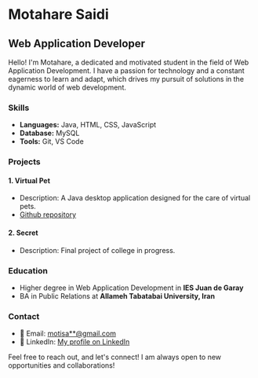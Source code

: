 # Motahare Saidi

## Web Application Developer

Hello! I'm Motahare, a dedicated and motivated student in the field of Web
Application Development. I have a passion for technology and a constant eagerness
to learn and adapt, which drives my pursuit of solutions in the dynamic world
of web development.

### Skills

- **Languages:** Java, HTML, CSS, JavaScript
- **Database:** MySQL
- **Tools:** Git, VS Code

### Projects

#### 1. Virtual Pet

- Description: A Java desktop application designed for the care of virtual pets.
- [Github repository](https://github.com/motisaa/VirtualPet_FinalJavaProject)

#### 2. Secret

- Description: Final project of college in progress.

### Education

- Higher degree in Web Application Development in **IES Juan de Garay**
- BA in Public Relations at **Allameh Tabatabai University, Iran**

### Contact

- 📧 Email: <motisa**@gmail.com>
- 🔗 LinkedIn: [My profile on LinkedIn](https://www.linkedin.com/in/motahare-saidi/)

Feel free to reach out, and let's connect! I am always open to new opportunities
and collaborations!
